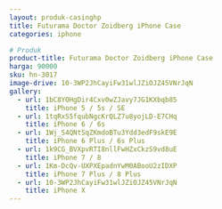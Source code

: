 ```yaml
---
layout: produk-casinghp
title: Futurama Doctor Zoidberg iPhone Case
categories: iphone

# Produk
product-title: Futurama Doctor Zoidberg iPhone Case
harga: 90000
sku: hn-3017
image-drive: 10-3WP2JhCayiFw31wlJZiOJZ45VNrJqN
gallery:
  - url: 1bC8YOHgDir4Cxv0wZJavy7JG1KXbqb85
    title: iPhone 5 / 5s / SE
  - url: 1tqRxS5fqubNgcKrQLZ7u8yojLD-E7CHq
    title: iPhone 6 / 6s
  - url: 1Wj_S4QNtSqZKmdoBTu3Ydd3edF9skE9E
    title: iPhone 6 Plus / 6s Plus
  - url: 1k9CG_BVXpvRTI8nllFwHZxCkzS9vd8uE
    title: iPhone 7 / 8
  - url: 1Km-DcQv-UXPXEpadnYwM0ABooU2zIDXP
    title: iPhone 7 Plus / 8 Plus
  - url: 10-3WP2JhCayiFw31wlJZiOJZ45VNrJqN
    title: iPhone X
---
```

